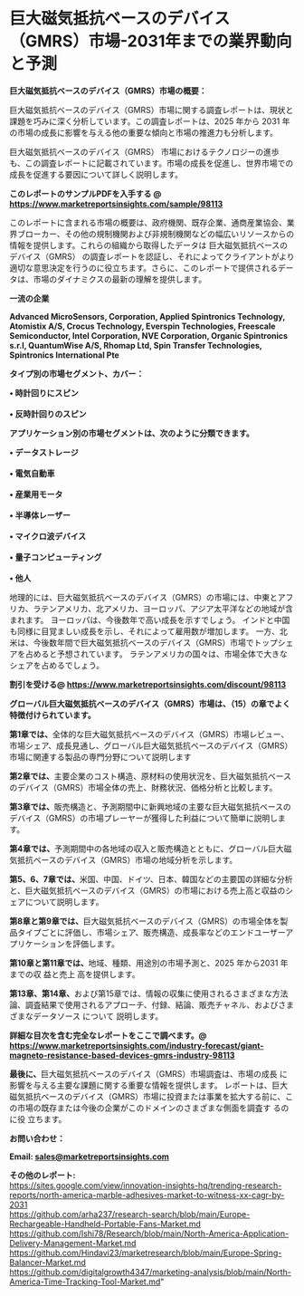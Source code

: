 # 巨大磁気抵抗ベースのデバイス（GMRS）市場-2031年までの業界動向と予測

<strong><b>巨大磁気抵抗ベースのデバイス（GMRS）市場の概要：</b></strong>

巨大磁気抵抗ベースのデバイス（GMRS）市場に関する調査レポートは、現状と課題を巧みに深く分析しています。この調査レポートは、2025 年から 2031 年の市場の成長に影響を与える他の重要な傾向と市場の推進力も分析します。

巨大磁気抵抗ベースのデバイス（GMRS） 市場におけるテクノロジーの進歩も、この調査レポートに記載されています。市場の成長を促進し、世界市場での成長を促進する要因について詳しく説明します。

<strong>このレポートのサンプルPDFを入手する @ <a href=https://www.marketreportsinsights.com/sample/98113>https://www.marketreportsinsights.com/sample/98113</a></strong>

このレポートに含まれる市場の概要は、政府機関、既存企業、通商産業協会、業界ブローカー、その他の規制機関および非規制機関などの幅広いリソースからの情報を提供します。これらの組織から取得したデータは 巨大磁気抵抗ベースのデバイス（GMRS） の調査レポートを認証し、それによってクライアントがより適切な意思決定を行うのに役立ちます。さらに、このレポートで提供されるデータは、市場のダイナミクスの最新の理解を提供します。

<strong>一流の企業</strong>

<strong><b>Advanced MicroSensors, Corporation, Applied Spintronics Technology, Atomistix A/S, Crocus Technology, Everspin Technologies, Freescale Semiconductor, Intel Corporation, NVE Corporation, Organic Spintronics s.r.l, QuantumWise A/S, Rhomap Ltd, Spin Transfer Technologies, Spintronics International Pte</b></strong>

<strong><b>タイプ別の市場セグメント、カバー：</b></strong>

<strong>• 時計回りにスピン<br><br>• 反時計回りのスピン</strong>

<strong><b>アプリケーション別の市場セグメントは、次のように分類できます。</b></strong>

<strong>• データストレージ<br><br>• 電気自動車<br><br>• 産業用モータ<br><br>• 半導体レーザー<br><br>• マイクロ波デバイス<br><br>• 量子コンピューティング<br><br>• 他人</strong>

 地理的には、巨大磁気抵抗ベースのデバイス（GMRS）の市場には、中東とアフリカ、ラテンアメリカ、北アメリカ、ヨーロッパ、アジア太平洋などの地域が含まれます。 ヨーロッパは、今後数年で高い成長を示すでしょう。 インドと中国も同様に目覚ましい成長を示し、それによって雇用数が増加します。 一方、北米は、今後数年間で巨大磁気抵抗ベースのデバイス（GMRS）市場でトップシェアを占めると予想されています。 ラテンアメリカの国々は、市場全体で大きなシェアを占めるでしょう。

<strong>割引を受ける@ <a href=https://www.marketreportsinsights.com/discount/98113>https://www.marketreportsinsights.com/discount/98113</a></strong>

<strong><b>グローバル巨大磁気抵抗ベースのデバイス（GMRS）市場は、（15）の章でよく特徴付けられています。</b></strong>

<strong><b>第</b></strong><strong><b>1章では、</b></strong>全体的な巨大磁気抵抗ベースのデバイス（GMRS）市場レビュー、市場シェア、成長見通し、グローバル巨大磁気抵抗ベースのデバイス（GMRS）市場に関連する製品の専門分野について説明します

<strong><b>第2章では、</b></strong>主要企業のコスト構造、原材料の使用状況を、巨大磁気抵抗ベースのデバイス（GMRS）市場全体の売上、財務状況、価格分析と比較します。

<strong><b>第3章では、</b></strong>販売構造と、予測期間中に新興地域の主要な巨大磁気抵抗ベースのデバイス（GMRS）の市場プレーヤーが獲得した利益について簡単に説明します。

<strong><b>第4章では、</b></strong>予測期間中の各地域の収入と販売構造とともに、グローバル巨大磁気抵抗ベースのデバイス（GMRS）市場の地域分析を示します。

<strong><b>第5、6、7章では、</b></strong>米国、中国、ドイツ、日本、韓国などの主要国の詳細な分析と、巨大磁気抵抗ベースのデバイス（GMRS）の市場における売上高と収益のシェアについて説明します。

<strong><b>第8章と第9章では、</b></strong>巨大磁気抵抗ベースのデバイス（GMRS）の市場全体を製品タイプごとに評価し、市場シェア、販売構造、成長率などのエンドユーザーアプリケーションを評価します。

<strong><b>第10章と第11章では、</b></strong>地域、種類、用途別の市場予測と、2025 年から2031 年までの収 益と売上 高を提供します。

<strong><b>第13章、第14章、</b></strong>および第15章では、情報の収集に使用されるさまざまな方法論、調査結果で使用されるアプローチ、付録、結論、販売チャネル、およびさまざまなデータソース について 説明します。

<strong>詳細な目次を含む完全なレポートをここで調べます。@ <a href=https://www.marketreportsinsights.com/industry-forecast/giant-magneto-resistance-based-devices-gmrs-industry-98113>https://www.marketreportsinsights.com/industry-forecast/giant-magneto-resistance-based-devices-gmrs-industry-98113</a></strong>

<strong><b>最後に、</b></strong>巨大磁気抵抗ベースのデバイス（GMRS）市場調査は、市場の成長 に影響を</a>与える主要な課題に関する重要な情報を提供します。 レポートは、巨大磁気抵抗ベースのデバイス（GMRS）市場に投資または事業を拡大する前に、この市場の既存または今後の企業がこのドメインのさまざまな側面を調査す るのに役 立ちます。

<strong><b>お問い合わせ：</b></strong>

<strong>Email: </strong><a href=mailto:sales@marketreportsinsights.com><strong>sales@marketreportsinsights.com</strong></a>

<strong>その他のレポート:</strong>
<br>
<a href=https://sites.google.com/view/innovation-insights-hq/trending-research-reports/north-america-marble-adhesives-market-to-witness-xx-cagr-by-2031>https://sites.google.com/view/innovation-insights-hq/trending-research-reports/north-america-marble-adhesives-market-to-witness-xx-cagr-by-2031</a>
<br>
<a href=https://github.com/arha237/research-search/blob/main/Europe-Rechargeable-Handheld-Portable-Fans-Market.md>https://github.com/arha237/research-search/blob/main/Europe-Rechargeable-Handheld-Portable-Fans-Market.md</a>
<br>
<a href=https://github.com/Ishi78/Research/blob/main/North-America-Application-Delivery-Management-Market.md>https://github.com/Ishi78/Research/blob/main/North-America-Application-Delivery-Management-Market.md</a>
<br>
<a href=https://github.com/Hindavi23/marketresearch/blob/main/Europe-Spring-Balancer-Market.md>https://github.com/Hindavi23/marketresearch/blob/main/Europe-Spring-Balancer-Market.md</a>
<br>
<a href=https://github.com/digitalgrowth4347/marketing-analysis/blob/main/North-America-Time-Tracking-Tool-Market.md>https://github.com/digitalgrowth4347/marketing-analysis/blob/main/North-America-Time-Tracking-Tool-Market.md</a>"
